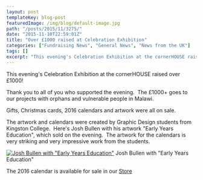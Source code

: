 ```yaml
---
layout: post
templateKey: blog-post
featuredImage: /img/blog/default-image.jpg
path: "/posts/2015/11/3275/"
date: "2015-11-10T22:59:01Z"
title: "Over £1000 raised at Celebration Exhibition"
categories: ["Fundraising News", "General News", "News from the UK"]
tags: []
excerpt: "This evening's Celebration Exhibition at the cornerHOUSE raised over £1000!Thank you to all of you ..."
---
```


This evening's Celebration Exhibition at the cornerHOUSE raised over £1000!

Thank you to all of you who supported the evening.  The £1000+ goes to our projects with orphans and vulnerable people in Malawi.

Gifts, Christmas cards, 2016 calendars and artwork were all on sale.

The artwork and calendars were created by Graphic Design students from Kingston College.  Here's Josh Bullen with his artwork "Early Years Education", which sold on the evening.  The artwork for the calendars is very striking and very impressive work from the students.

[![Josh Bullen with "Early Years Education"](https://www.africanvision.org.uk/africa-vision-news/wp-content/uploads/2015/11/DSC_1248-225x300.jpg)](https://www.africanvision.org.uk/africa-vision-news/wp-content/uploads/2015/11/DSC_1248.jpg) Josh Bullen with "Early Years Education"

The 2016 calendar is available for sale in our [Store](https://www.africanvision.org.uk/product/2016-calendar/)